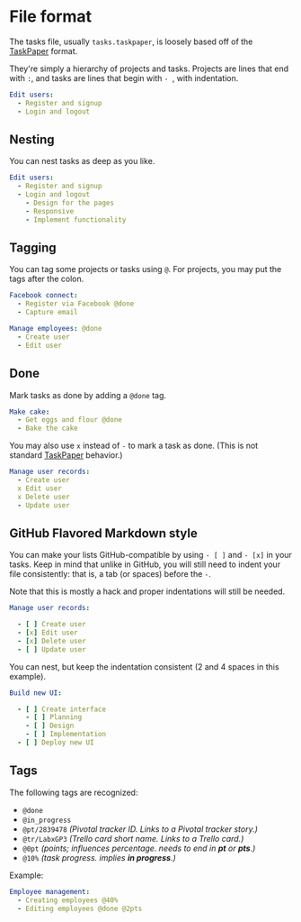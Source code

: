 File format
===========

The tasks file, usually `tasks.taskpaper`, is loosely based off of the [TaskPaper] format. 

They're simply a hierarchy of projects and tasks. Projects are lines that end with `:`, and tasks are lines that begin with `- `, with indentation.

``` yaml
Edit users:
  - Register and signup
  - Login and logout
```

## Nesting

You can nest tasks as deep as you like.

``` yaml
Edit users:
  - Register and signup
  - Login and logout
    - Design for the pages
    - Responsive
    - Implement functionality
```

## Tagging

You can tag some projects or tasks using `@`. For projects, you may put the tags after the colon.

``` yaml
Facebook connect:
  - Register via Facebook @done
  - Capture email

Manage employees: @done
  - Create user
  - Edit user
```

## Done

Mark tasks as done by adding a `@done` tag.

``` yaml
Make cake:
  - Get eggs and flour @done
  - Bake the cake
```
  
You may also use `x` instead of `-` to mark a task as done. (This is not standard [TaskPaper] behavior.)

``` yaml
Manage user records:
  - Create user
  x Edit user
  x Delete user
  - Update user
```

## GitHub Flavored Markdown style

You can make your lists GitHub-compatible by using `- [ ]` and `- [x]` in your tasks. Keep in mind that unlike in GitHub, you will still need to indent your file consistently: that is, a tab (or spaces) before the `-`.
  
Note that this is mostly a hack and proper indentations will still be needed.

``` yaml
Manage user records:

  - [ ] Create user
  - [x] Edit user
  - [x] Delete user
  - [ ] Update user
```

You can nest, but keep the indentation consistent (2 and 4 spaces in this example).

``` yaml
Build new UI:

  - [ ] Create interface
    - [ ] Planning
    - [ ] Design
    - [ ] Implementation
  - [ ] Deploy new UI
```

## Tags

The following tags are recognized:

 - `@done`
 - `@in_progress`
 - `@pt/2839478` *(Pivotal tracker ID. Links to a Pivotal tracker story.)*
 - `@tr/LabxGP3` *(Trello card short name. Links to a Trello card.)*
 - `@0pt` *(points; influences percentage. needs to end in __pt__ or __pts__.)*
 - `@10%` *(task progress. implies __in progress__.)*

Example:

``` yaml
Employee management:
  - Creating employees @40%
  - Editing employees @done @2pts
```

[TaskPaper]: http://www.hogbaysoftware.com/products/taskpaper
